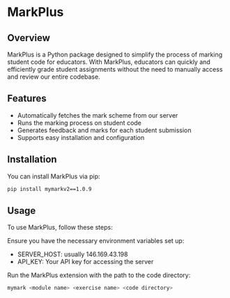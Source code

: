 # MarkPlus

## Overview

MarkPlus is a Python package designed to simplify the process of marking 
student code for educators. With MarkPlus, educators can quickly and 
efficiently grade student assignments without the need to manually access 
and review our entire codebase.

## Features

- Automatically fetches the mark scheme from our server
- Runs the marking process on student code
- Generates feedback and marks for each student submission
- Supports easy installation and configuration

## Installation

You can install MarkPlus via pip:

```bash
pip install mymarkv2==1.0.9
```

## Usage
To use MarkPlus, follow these steps:

Ensure you have the necessary environment variables set up:

- SERVER_HOST: usually 146.169.43.198
- API_KEY: Your API key for accessing the server

Run the MarkPlus extension with the path to the code directory:

```bash
mymark <module name> <exercise name> <code directory>
```
